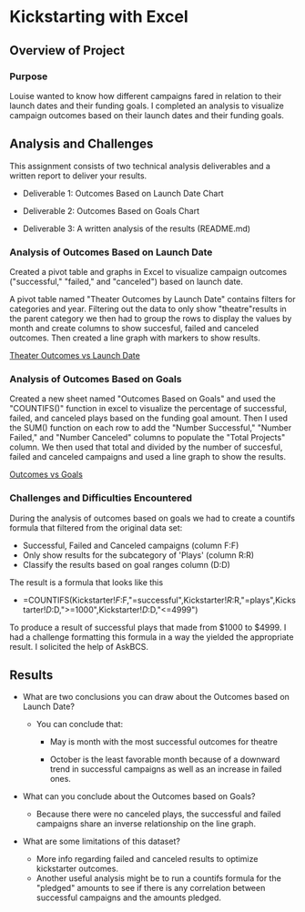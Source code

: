 # Kickstarting with Excel

## Overview of Project

### Purpose
Louise wanted to know how different campaigns fared in relation to their launch dates and their funding goals.
I completed an analysis to visualize campaign outcomes based on their launch dates and their funding goals.

## Analysis and Challenges
This assignment consists of two technical analysis deliverables and a written report to deliver your results.
    
- Deliverable 1: Outcomes Based on Launch Date Chart

- Deliverable 2: Outcomes Based on Goals Chart

- Deliverable 3: A written analysis of the results (README.md)

### Analysis of Outcomes Based on Launch Date

Created a pivot table and graphs in Excel to visualize campaign outcomes ("successful," "failed," and "canceled") based on launch date.

A pivot table named "Theater Outcomes by Launch Date" contains filters for categories and year. Filtering out the data to only show "theatre"results in the parent category we then had to group the rows to display the values by month and create columns to show succesful, failed and canceled outcomes. Then created a line graph with markers to show results. 

[Theater Outcomes vs Launch Date](../OneDrive/Desktop/Class%20Folder/Analysis%20Projects/Crowd%20Funding%20Analysis/resources/Theater_Outcomes_vs_Launch.png.png)

### Analysis of Outcomes Based on Goals
Created a new sheet named "Outcomes Based on Goals" and used the "COUNTIFS()" function in excel to  visualize the percentage of successful, failed, and canceled plays based on the funding goal amount. Then I used the SUM() function on each row to add the "Number Successful," "Number Failed," and "Number Canceled" columns to populate the "Total Projects" column. We then used that total and divided by the number of succesful, failed and canceled campaigns and used a line graph to show the results. 



[Outcomes vs Goals](../OneDrive/Desktop/Class%20Folder/Analysis%20Projects/Crowd%20Funding%20Analysis/resources/Outcomes_vs_Goals.png)

### Challenges and Difficulties Encountered

During the analysis of outcomes based on goals we had to create a countifs formula that filtered from the original data set:
- Successful, Failed and Canceled campaigns (column F:F)
- Only show results for the subcategory of 'Plays' (column R:R)
- Classify the results based on goal ranges column (D:D)

The result is a formula that looks like this 

- =COUNTIFS(Kickstarter!$F:$F,"=successful",Kickstarter!$R:$R,"=plays",Kickstarter!$D:$D,">=1000",Kickstarter!$D:$D,"<=4999")

To produce a result of successful plays that made from $1000 to $4999. I had a challenge formatting this formula in a way the yielded the appropriate result. I solicited the help of AskBCS. 


## Results

- What are two conclusions you can draw about the Outcomes based on Launch Date? 
  
  - You can conclude that:
  
    * May is month with the most successful outcomes for theatre
    
    * October is the least favorable month because of a downward trend in successful campaigns as well as an increase in failed ones.  

- What can you conclude about the Outcomes based on Goals?
   
   - Because there were no canceled plays, the successful and failed campaigns share an inverse relationship on the line graph. 

- What are some limitations of this dataset?

   -  More info regarding failed and canceled results to optimize kickstarter outcomes.
   - Another useful analysis might be to run a countifs formula for the "pledged" amounts to see if there is any correlation between successful campaigns and the amounts pledged. 



